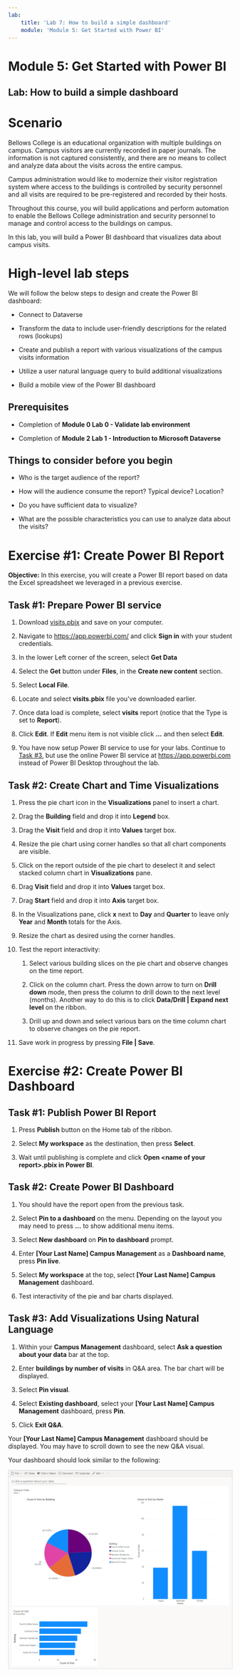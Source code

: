 ```yaml
---
lab:
    title: 'Lab 7: How to build a simple dashboard'
    module: 'Module 5: Get Started with Power BI'
---
```


# Module 5: Get Started with Power BI
## Lab: How to build a simple dashboard

# Scenario

Bellows College is an educational organization with multiple buildings on
campus. Campus visitors are currently recorded in paper journals. The
information is not captured consistently, and there are no means to collect and
analyze data about the visits across the entire campus.

Campus administration would like to modernize their visitor registration system
where access to the buildings is controlled by security personnel and all visits
are required to be pre-registered and recorded by their hosts.

Throughout this course, you will build applications and perform automation to
enable the Bellows College administration and security personnel to manage and
control access to the buildings on campus.

In this lab, you will build a Power BI dashboard that visualizes data about
campus visits.

# High-level lab steps

We will follow the below steps to design and create the Power BI dashboard:

-   Connect to Dataverse

-   Transform the data to include user-friendly descriptions for the related
    rows (lookups)

-   Create and publish a report with various visualizations of the campus visits
    information

-   Utilize a user natural language query to build additional visualizations

-   Build a mobile view of the Power BI dashboard

## Prerequisites

-   Completion of **Module 0 Lab 0 - Validate lab environment**

-   Completion of **Module 2 Lab 1 - Introduction to Microsoft Dataverse**

## Things to consider before you begin

-   Who is the target audience of the report?

-   How will the audience consume the report? Typical device? Location?

-   Do you have sufficient data to visualize?

-   What are the possible characteristics you can use to analyze data about the
    visits?

# Exercise \#1: Create Power BI Report

**Objective:** In this exercise, you will create a Power BI report based on data
the Excel spreadsheet we leveraged in a previous exercise.

## Task \#1: Prepare Power BI service

1.  Download [visits.pbix](../../Allfiles/visits.pbix) and save on your
    computer.

2.  Navigate to <https://app.powerbi.com/> and click **Sign in** with your
    student credentials.

3.  In the lower Left corner of the screen, select **Get Data**

4.  Select the **Get** button under **Files**, in the **Create new content**
    section.

5.  Select **Local File**.

6.  Locate and select **visits.pbix** file you've downloaded earlier.

7.  Once data load is complete, select **visits** report (notice that the Type
    is set to **Report**).

8.  Click **Edit**. If **Edit** menu item is not visible click **...** and then
    select **Edit**.

9.  You have now setup Power BI service to use for your labs. Continue to [Task
    \#3](#task-3-create-chart-and-time-visualizations), but use the online Power
    BI service at <https://app.powerbi.com> instead of Power BI Desktop
    throughout the lab.

## Task \#2: Create Chart and Time Visualizations

1.  Press the pie chart icon in the **Visualizations** panel to insert a chart.

2.  Drag the **Building** field and drop it into **Legend** box.

3.  Drag the **Visit** field and drop it into **Values** target box.

4.  Resize the pie chart using corner handles so that all chart components are
    visible.

5.  Click on the report outside of the pie chart to deselect it and select
    stacked column chart in **Visualizations** pane.

6.  Drag **Visit** field and drop it into **Values** target box.

7.  Drag **Start** field and drop it into **Axis** target box.

8.  In the Visualizations pane, click **x** next to **Day** and **Quarter** to
    leave only **Year** and **Month** totals for the Axis.

9.  Resize the chart as desired using the corner handles.

10. Test the report interactivity:

    1.  Select various building slices on the pie chart and observe changes on
        the time report.

    2.  Click on the column chart. Press the down arrow to turn on **Drill
        down** mode, then press the column to drill down to the next level
        (months). Another way to do this is to click **Data/Drill \| Expand next
        level** on the ribbon.

    3.  Drill up and down and select various bars on the time column chart to
        observe changes on the pie report.

11. Save work in progress by pressing **File \| Save**.

# Exercise \#2: Create Power BI Dashboard

## Task \#1: Publish Power BI Report

1.  Press **Publish** button on the Home tab of the ribbon.

2.  Select **My workspace** as the destination, then press **Select**.

3.  Wait until publishing is complete and click **Open \<name of your
    report\>.pbix in Power BI**.

## Task \#2: Create Power BI Dashboard

1.  You should have the report open from the previous task.

2.  Select **Pin to a dashboard** on the menu. Depending on the layout you may
    need to press **...** to show additional menu items.

3.  Select **New dashboard** on **Pin to dashboard** prompt.

4.  Enter **[Your Last Name] Campus Management** as a **Dashboard name**, press
    **Pin live**.

5.  Select **My workspace** at the top, select **[Your Last Name] Campus
    Management** dashboard.

6.  Test interactivity of the pie and bar charts displayed.

## Task \#3: Add Visualizations Using Natural Language

1.  Within your **Campus Management** dashboard, select **Ask a question about
    your data** bar at the top.

2.  Enter **buildings by number of visits** in Q&A area. The bar chart will be
    displayed.

3.  Select **Pin visual**.

4.  Select **Existing dashboard**, select your **[Your Last Name] Campus
    Management** dashboard, press **Pin**.

5.  Click **Exit Q&A**.

Your **[Your Last Name] Campus Management** dashboard should be displayed. You
may have to scroll down to see the new Q&A visual.

Your dashboard should look similar to the following:

![](media/5-powerbi-result.png)
